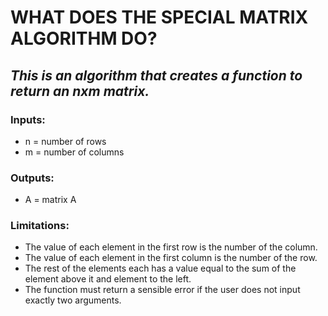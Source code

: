 # WHAT DOES THE SPECIAL MATRIX ALGORITHM DO?
## *This is an algorithm that creates a function to return an nxm matrix.*

### Inputs:
* n = number of rows
* m = number of columns

### Outputs:
* A = matrix A

### Limitations:
* The value of each element in the first row is the number of the column.
* The value of each element in the first column is the number of the row.
* The rest of the elements each has a value equal to the sum of the element above it and element to the left.
* The function must return a sensible error if the user does not input exactly two arguments.
